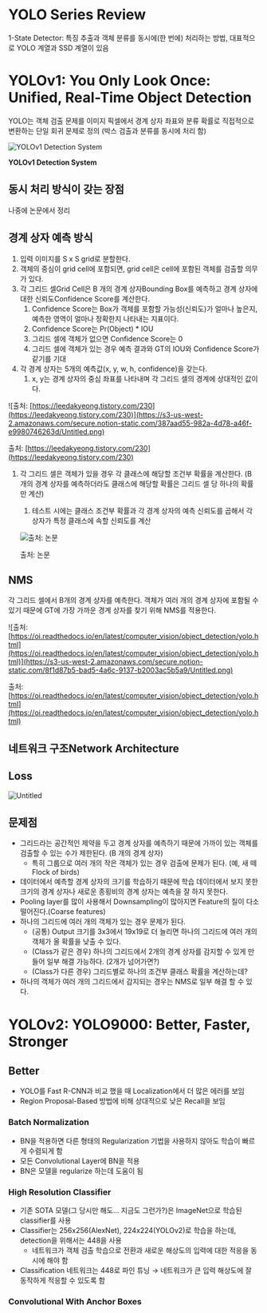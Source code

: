 # YOLO Series Review

1-State Detector: 특징 추출과 객체 분류를 동시에(한 번에) 처리하는 방법, 대표적으로 YOLO 계열과 SSD 계열이 있음

# YOLOv1: You Only Look Once: Unified, Real-Time Object Detection

YOLO는 객체 검출 문제를 이미지 픽셀에서 경계 상자 좌표와 분류 확률로 직접적으로 변환하는 단일 회귀 문제로 정의 (박스 검출과 분류를 동시에 처리 함)

![**YOLOv1 Detection System**](https://s3-us-west-2.amazonaws.com/secure.notion-static.com/8d42649d-e86e-449a-8002-a22f2ffda50e/Untitled.png)

**YOLOv1 Detection System**

## 동시 처리 방식이 갖는 장점

나중에 논문에서 정리

## 경계 상자 예측 방식

1. 입력 이미지를 S x S grid로 분할한다.
2. 객체의 중심이 grid cell에 포함되면, grid cell은 cell에 포함된 객체를 검출할 의무가 있다.
3. 각 그리드 셀Grid Cell은 B 개의 경계 상자Bounding Box를 예측하고 경계 상자에 대한 신뢰도Confidence Score를 계산한다.
    1. Confidence Score는 Box가 객체를 포함할 가능성(신뢰도)가 얼마나 높은지, 예측한 영역이 얼마나 정확한지 나타내는 지표이다.
    2. Confidence Score는 Pr(Object) * IOU
    3. 그리드 셀에 객체가 없으면 Confidence Score는 0
    4. 그리드 셀에 객체가 있는 경우 예측 결과와  GT의 IOU와 Confidence Score가 같기를 기대
4. 각 경계 상자는 5개의 예측값(x, y, w, h, confidence)을 갖는다.
    1. x, y는 경계 상자의 중심 좌표를 나타내며 각 그리드 셀의 경계에 상대적인 값이다.

![출처: [https://leedakyeong.tistory.com/230](https://leedakyeong.tistory.com/230)](https://s3-us-west-2.amazonaws.com/secure.notion-static.com/387aad55-982a-4d78-a46f-e9980746263d/Untitled.png)

출처: [https://leedakyeong.tistory.com/230](https://leedakyeong.tistory.com/230)

1. 각 그리드 셀은 객체가 있을 경우 각 클래스에 해당할 조건부 확률을 계산한다. (B 개의 경계 상자를 예측하더라도 클래스에 해당할 확률은 그리드 셀 당 하나의 확률만 계산)
    1. 테스트 시에는 클래스 조건부 확률과 각 경계 상자의 예측 신뢰도를 곱해서 각 상자가 특정 클래스에 속할 신뢰도를 계산
    
    ![출처: 논문](https://s3-us-west-2.amazonaws.com/secure.notion-static.com/4fec8119-0688-445d-a167-5bc8d3a0168c/Untitled.png)
    
    출처: 논문
    

## NMS

각 그리드 셀에서 B개의 경계 상자를 예측한다. 객체가 여러 개의 경계 상자에 포함될 수 있기 때문에 GT에 가장 가까운 경계 상자를 찾기 위해 NMS를 적용한다.

![출처: [https://oi.readthedocs.io/en/latest/computer_vision/object_detection/yolo.html](https://oi.readthedocs.io/en/latest/computer_vision/object_detection/yolo.html)](https://s3-us-west-2.amazonaws.com/secure.notion-static.com/8f1d87b5-bad5-4a6c-9137-b2003ac5b5a9/Untitled.png)

출처: [https://oi.readthedocs.io/en/latest/computer_vision/object_detection/yolo.html](https://oi.readthedocs.io/en/latest/computer_vision/object_detection/yolo.html)

## 네트워크 구조Network Architecture

## Loss

![Untitled](https://s3-us-west-2.amazonaws.com/secure.notion-static.com/cc4e698d-9f2e-44e9-b3e2-acf983d37a61/Untitled.png)

## 문제점

- 그리드라는 공간적인 제약을 두고 경계 상자를 예측하기 때문에 가까이 있는 객체를 검출할 수 있는 수가 제한된다. (B 개의 경계 상자)
    - 특히 그룹으로 여러 개의 작은 객체가 있는 경우 검출에 문제가 된다. (예, 새 떼Flock of birds)
- 데이터에서 예측할 경계 상자의 크기를 학습하기 때문에 학습 데이터에서 보지 못한 크기의 경계 상자나 새로운 종횡비의 경계 상자는 예측을 잘 하지 못한다.
- Pooling layer를 많이 사용해서  Downsampling이 많아지면 Feature의 질이 다소 떨어진다.(Coarse features)
- 하나의 그리드에 여러 개의 객체가 있는 경우 문제가 된다.
    - (공통) Output 크기를 3x3에서 19x19로 더 늘리면 하나의 그리드에 여러 개의 객체가 올 확률을 낮출 수 있다.
    - (Class가 같은 경우) 하나의 그리드에서 2개의 경계 상자를 감지할 수 있게 만들어 일부 해결 가능하다. (2개가 넘어가면?)
    - (Class가 다른 경우) 그리드별로 하나의 조건부 클래스 확률을 계산하는데?
- 하나의 객체가 여러 개의 그리드에서 감지되는 경우는 NMS로 일부 해결 할 수 있다.

# YOLOv2: YOLO9000: Better, Faster, Stronger

## Better

- YOLO를 Fast R-CNN과 비교 했을 때 Localization에서 더 많은 에러를 보임
- Region Proposal-Based 방법에 비해 상대적으로 낮은 Recall을 보임

### Batch Normalization

- BN을 적용하면 다른 형태의 Regularization 기법을 사용하지 않아도 학습이 빠르게 수렴되게 함
- 모든 Convolutional Layer에 BN을 적용
- BN은 모델을 regularize 하는데 도움이 됨

### High Resolution Classifier

- 기존 SOTA 모델(그 당시만 해도… 지금도 그런가?)은 ImageNet으로 학습된 classifier를 사용
- Classifier는 256x256(AlexNet), 224x224(YOLOv2)로 학습을 하는데, detection을 위해서는 448을 사용
    - 네트워크가 객체 검출 학습으로 전환과 새로운 해상도의 입력에 대한 적응을 동시에 해야 함
- Classification 네트워크는 448로 파인 튜닝 → 네트워크가 큰 입력 해상도에 잘 동작하게 적응할 수 있도록 함

### Convolutional With Anchor Boxes